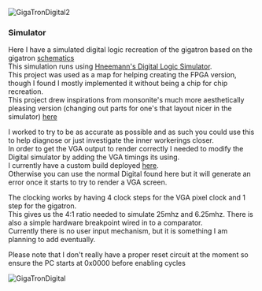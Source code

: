 

![GigaTronDigital2](https://github.com/fetchingcat/gigatron-rom/assets/61957768/ab7bc01f-d568-4da6-a76b-e6fd36c105d5)

### Simulator ###

Here I have a simulated digital logic recreation of the gigatron based on the gigatron [schematics](https://cdn.hackaday.io/files/20781889094304/Schematics%202020-03-20.pdf)  
This simulation runs using [Hneemann's Digital Logic Simulator](https://github.com/hneemann/Digital).  
This project was used as a map for helping creating the FPGA version, though I found I mostly implemented it without being a chip for chip recreation.  
This project drew inspirations from monsonite's much more aesthetically pleasing version (changing out parts for one's that layout nicer in the simulator) [here](https://github.com/monsonite/Gigatron-Simulator)  

I worked to try to be as accurate as possible and as such you could use this to help diagnose or just investigate the inner workerings closer.  
In order to get the VGA output to render correctly I needed to modify the Digital simulator by adding the VGA timings its using.  
I currently have a custom build deployed [here](https://github.com/fetchingcat/Digital/releases/tag/patched_release).   
Otherwise you can use the normal Digital found here but it will generate an error once it starts to try to render a VGA screen.  


The clocking works by having 4 clock steps for the VGA pixel clock and 1 step for the gigatron.  
This gives us the 4:1 ratio needed to simulate 25mhz and 6.25mhz. 
There is also a simple hardware breakpoint wired in to a comparator.  
Currently there is no user input mechanism, but it is something I am planning to add eventually.  

Please note that I don't really have a proper reset circuit at the moment so ensure the PC starts at 0x0000 before enabling cycles  

![GigaTronDigital](https://github.com/fetchingcat/gigatron-rom/assets/61957768/7c7539ab-083d-4d7b-a9ca-0bb86b942c56)



